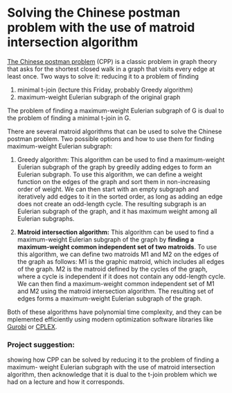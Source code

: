 # Solving the Chinese postman problem with the use of matroid intersection algorithm

[The Chinese postman problem](https://en.wikipedia.org/wiki/Chinese_postman_problem) (CPP) is a classic problem in graph theory that asks for the shortest closed walk in a graph that visits every edge at least once. Two ways to solve it: reducing it to a problem of finding

1. minimal t-join (lecture this Friday, probably Greedy algorithm)
2. maximum-weight Eulerian subgraph of the original graph

The problem of finding a maximum-weight Eulerian subgraph of G is dual to the problem of finding a minimal t-join in G.

There are several matroid algorithms that can be used to solve the Chinese postman problem. Two possible options and how to use them for finding maximum-weight
Eulerian subgraph:

1. Greedy algorithm: This algorithm can be used to find a maximum-weight Eulerian subgraph of the graph by greedily adding edges to form an Eulerian subgraph. To use this algorithm, we can define a weight function on the edges of the graph and sort them in non-increasing order of weight. We can then start with an empty subgraph and iteratively add edges to it in the sorted order, as long as adding an edge does not create an odd-length cycle. The resulting subgraph is an Eulerian subgraph of the graph, and it has maximum weight among all Eulerian subgraphs.

2. **Matroid intersection algorithm:** This algorithm can be used to find a maximum-weight Eulerian subgraph of the graph by **finding a maximum-weight common independent set of two matroids**. To use this algorithm, we can define two matroids M1 and M2 on the edges of the graph as follows: M1 is the graphic matroid, which includes all edges of the graph. M2 is the matroid defined by the cycles of the graph, where a cycle is independent if it does not contain any odd-length cycle. We can then find a maximum-weight common independent set of M1 and M2 using the matroid intersection algorithm. The resulting set of edges forms a maximum-weight Eulerian subgraph of the graph.

Both of these algorithms have polynomial time complexity, and they can be mplemented efficiently using modern optimization software libraries like [Gurobi](https://www.gurobi.com/) or [CPLEX](https://www.ibm.com/products/ilog-cplex-optimization-studio).

### **Project suggestion:**

showing how CPP can be solved by reducing it to the problem of finding a maximum-
weight Eulerian subgraph with the use of matroid intersection algorithm, then
acknowledge that it is dual to the t-join problem which we had on a lecture and how
it corresponds.
